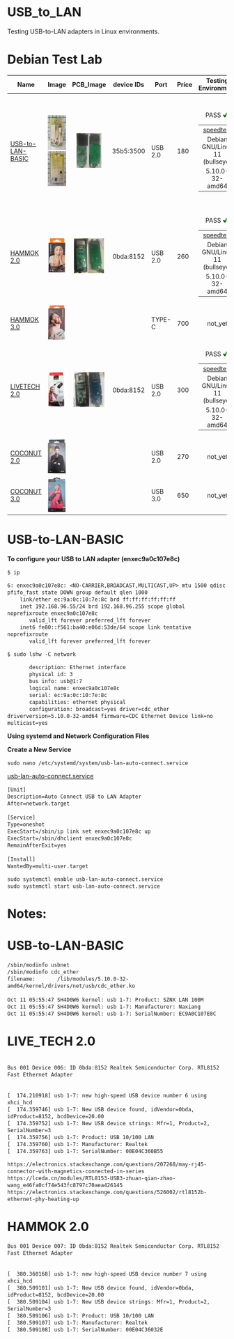 # USB_to_LAN
Testing USB-to-LAN adapters in Linux environments.





# Debian Test Lab

| Name | Image | PCB_Image | device IDs | Port | Price | Testing Environment |  Info  |
| --- |  --- | :---: | :---: | --- |  --- | :---: | :---: |
| [USB-to-LAN-BASIC](https://ltonlinestore.com/USB-to-LAN-Ethernet-Adapter-p96192804) | <p align="center"><img src="src/USB_LAN_2_F.jpg" height="80"><img src="src/USB_LAN_2_B.jpg" height="80"></p>| <p align="center"><img src="src/datasheet/nx7202c/nx7202c_F.png" height="80"><img src="src/datasheet/nx7202c/nx7202c_B.png" height="80"></p> | 35b5:3500 |  USB 2.0 | 180  | <table border="0"><tr><td><a href="https://www.speedtest.net/result/16867202571" target="_blank">speedtest</a></td></tr><tr><td>Debian GNU/Linux 11 (bullseye)</td></tr><tr><td>5.10.0-32-amd64</td><tr><p align="center"> PASS <img src="src/Yes_check.svg" height="15"></tr></table>  | <table border="0"><tr><td>Type : USB Adapter</td></tr><tr><td>Bus Interface : Universal Serial Bus (USB2.0/1.1)</td></tr><tr><td>Transfer Rate : USB 1.1/2.0 data transfer rate - 12 / 480 Mbps and LAN data transfer rate - 10 / 100 Mbps</td></tr><tr><td>Half/Full duplex 10/100 Mbps operation</td></tr><tr><td>OS Support: Windows98/Me/2000/XP</td></tr></table> |
| [HAMMOK 2.0]() |<img src="src/HAMMOK_2.png" height="80">  | <p align="center"><img src="src/datasheet/Hammok_2/H_F.png" height="80"><img src="src/datasheet/Hammok_2/H_B.png" height="80"></p> | 0bda:8152  |  USB 2.0 |  260  |  <table border="0"><tr><td><a href="https://www.speedtest.net/result/16871705547" target="_blank">speedtest</a></td></tr><tr><td>Debian GNU/Linux 11 (bullseye)</td></tr><tr><td>5.10.0-32-amd64</td><tr><p align="center"> PASS <img src="src/Yes_check.svg" height="15"></tr></table>   |    |
| [HAMMOK 3.0]() |<img src="src/HAMMOK_3.png" height="80">  |  |   |  TYPE-C  |  700  |  not_yet  |    |
| [LIVETECH 2.0]() |<img src="src/LIVETECH_2.png" height="80">  | <p align="center"><img src="src/datasheet/Livetech_2/Live_F.png" height="80"><img src="src/datasheet/Livetech_2/Live_B.png" height="80"></p>   | 0bda:8152 |   USB 2.0 | 300   |  <table border="0"><tr><td><a href="https://www.speedtest.net/result/16871700753" target="_blank">speedtest</a></td></tr><tr><td>Debian GNU/Linux 11 (bullseye)</td></tr><tr><td>5.10.0-32-amd64</td><tr><p align="center"> PASS <img src="src/Yes_check.svg" height="15"></tr></table>   |    |
| [COCONUT 2.0]() |<img src="src/COCONUT_2.png" height="80">  |   |   | USB 2.0 |  270  |  not_yet  |    |
| [COCONUT 3.0]() |<img src="src/COCONUT_3.png" height="80">  |   |   | USB 3.0 |  650  |  not_yet  |    |








# USB-to-LAN-BASIC

**To configure your USB to LAN adapter (enxec9a0c107e8c)**


```
$ ip
```

```
6: enxec9a0c107e8c: <NO-CARRIER,BROADCAST,MULTICAST,UP> mtu 1500 qdisc pfifo_fast state DOWN group default qlen 1000
    link/ether ec:9a:0c:10:7e:8c brd ff:ff:ff:ff:ff:ff
    inet 192.168.96.55/24 brd 192.168.96.255 scope global noprefixroute enxec9a0c107e8c
       valid_lft forever preferred_lft forever
    inet6 fe80::f561:ba40:e06d:53de/64 scope link tentative noprefixroute 
       valid_lft forever preferred_lft forever
```


```
$ sudo lshw -C network
```


```
       description: Ethernet interface
       physical id: 3
       bus info: usb@1:7
       logical name: enxec9a0c107e8c
       serial: ec:9a:0c:10:7e:8c
       capabilities: ethernet physical
       configuration: broadcast=yes driver=cdc_ether driverversion=5.10.0-32-amd64 firmware=CDC Ethernet Device link=no multicast=yes
```


**Using systemd and Network Configuration Files** 

**Create a New Service**

```
sudo nano /etc/systemd/system/usb-lan-auto-connect.service
```

[usb-lan-auto-connect.service](src/datasheet/nx7202c/usb-lan-auto-connect.service)


```
[Unit]
Description=Auto Connect USB to LAN Adapter
After=network.target

[Service]
Type=oneshot
ExecStart=/sbin/ip link set enxec9a0c107e8c up
ExecStart=/sbin/dhclient enxec9a0c107e8c
RemainAfterExit=yes

[Install]
WantedBy=multi-user.target
```

```
sudo systemctl enable usb-lan-auto-connect.service
sudo systemctl start usb-lan-auto-connect.service
```












# Notes:


# USB-to-LAN-BASIC

```
/sbin/modinfo usbnet
/sbin/modinfo cdc_ether
filename:       /lib/modules/5.10.0-32-amd64/kernel/drivers/net/usb/cdc_ether.ko

Oct 11 05:55:47 SH4D0W6 kernel: usb 1-7: Product: SZNX LAN 100M   
Oct 11 05:55:47 SH4D0W6 kernel: usb 1-7: Manufacturer: Naxiang   
Oct 11 05:55:47 SH4D0W6 kernel: usb 1-7: SerialNumber: EC9A0C107E8C
```

# LIVE_TECH 2.0


```

Bus 001 Device 006: ID 0bda:8152 Realtek Semiconductor Corp. RTL8152 Fast Ethernet Adapter


[  174.210918] usb 1-7: new high-speed USB device number 6 using xhci_hcd
[  174.359746] usb 1-7: New USB device found, idVendor=0bda, idProduct=8152, bcdDevice=20.00
[  174.359752] usb 1-7: New USB device strings: Mfr=1, Product=2, SerialNumber=3
[  174.359756] usb 1-7: Product: USB 10/100 LAN
[  174.359760] usb 1-7: Manufacturer: Realtek
[  174.359763] usb 1-7: SerialNumber: 00E04C360B55

```




```
https://electronics.stackexchange.com/questions/207268/may-rj45-connector-with-magnetics-connected-in-series
https://lceda.cn/modules/RTL8153-USB3-zhuan-qian-zhao-wang_e46fa0cf74e543fc8797c70aea426145
https://electronics.stackexchange.com/questions/526002/rtl8152b-ethernet-phy-heating-up
```






# HAMMOK 2.0


```
Bus 001 Device 007: ID 0bda:8152 Realtek Semiconductor Corp. RTL8152 Fast Ethernet Adapter


[  380.360168] usb 1-7: new high-speed USB device number 7 using xhci_hcd
[  380.509101] usb 1-7: New USB device found, idVendor=0bda, idProduct=8152, bcdDevice=20.00
[  380.509104] usb 1-7: New USB device strings: Mfr=1, Product=2, SerialNumber=3
[  380.509106] usb 1-7: Product: USB 10/100 LAN
[  380.509107] usb 1-7: Manufacturer: Realtek
[  380.509108] usb 1-7: SerialNumber: 00E04C36032E
```















